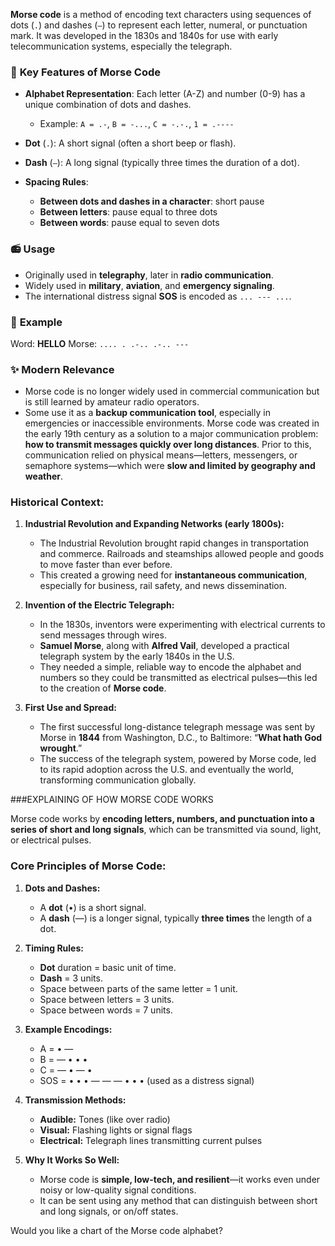 **Morse code** is a method of encoding text characters using sequences of dots (`.`) and dashes (`–`) to represent each letter, numeral, or punctuation mark. It was developed in the 1830s and 1840s for use with early telecommunication systems, especially the telegraph.

### 🔑 **Key Features of Morse Code**

* **Alphabet Representation**: Each letter (A-Z) and number (0-9) has a unique combination of dots and dashes.

  * Example: `A = .-`, `B = -...`, `C = -.-.`, `1 = .----`
* **Dot** (`.`): A short signal (often a short beep or flash).
* **Dash** (`–`): A long signal (typically three times the duration of a dot).
* **Spacing Rules**:

  * **Between dots and dashes in a character**: short pause
  * **Between letters**: pause equal to three dots
  * **Between words**: pause equal to seven dots

### 📻 **Usage**

* Originally used in **telegraphy**, later in **radio communication**.
* Widely used in **military**, **aviation**, and **emergency signaling**.
* The international distress signal **SOS** is encoded as `... --- ...`.

### 📘 **Example**

Word: **HELLO**
Morse: `.... . .-.. .-.. ---`

### ✨ Modern Relevance

* Morse code is no longer widely used in commercial communication but is still learned by amateur radio operators.
* Some use it as a **backup communication tool**, especially in emergencies or inaccessible environments.
Morse code was created in the early 19th century as a solution to a major communication problem: **how to transmit messages quickly over long distances**. Prior to this, communication relied on physical means—letters, messengers, or semaphore systems—which were **slow and limited by geography and weather**.

### Historical Context:

1. **Industrial Revolution and Expanding Networks (early 1800s):**

   * The Industrial Revolution brought rapid changes in transportation and commerce. Railroads and steamships allowed people and goods to move faster than ever before.
   * This created a growing need for **instantaneous communication**, especially for business, rail safety, and news dissemination.

2. **Invention of the Electric Telegraph:**

   * In the 1830s, inventors were experimenting with electrical currents to send messages through wires.
   * **Samuel Morse**, along with **Alfred Vail**, developed a practical telegraph system by the early 1840s in the U.S.
   * They needed a simple, reliable way to encode the alphabet and numbers so they could be transmitted as electrical pulses—this led to the creation of **Morse code**.

3. **First Use and Spread:**

   * The first successful long-distance telegraph message was sent by Morse in **1844** from Washington, D.C., to Baltimore: “**What hath God wrought**.”
   * The success of the telegraph system, powered by Morse code, led to its rapid adoption across the U.S. and eventually the world, transforming communication globally.

###EXPLAINING OF HOW MORSE CODE WORKS

Morse code works by **encoding letters, numbers, and punctuation into a series of short and long signals**, which can be transmitted via sound, light, or electrical pulses.

### Core Principles of Morse Code:

1. **Dots and Dashes:**

   * A **dot** (•) is a short signal.
   * A **dash** (—) is a longer signal, typically **three times** the length of a dot.

2. **Timing Rules:**

   * **Dot** duration = basic unit of time.
   * **Dash** = 3 units.
   * Space between parts of the same letter = 1 unit.
   * Space between letters = 3 units.
   * Space between words = 7 units.

3. **Example Encodings:**

   * A = • —
   * B = — • • •
   * C = — • — •
   * SOS = • • • — — — • • • (used as a distress signal)

4. **Transmission Methods:**

   * **Audible:** Tones (like over radio)
   * **Visual:** Flashing lights or signal flags
   * **Electrical:** Telegraph lines transmitting current pulses

5. **Why It Works So Well:**

   * Morse code is **simple, low-tech, and resilient**—it works even under noisy or low-quality signal conditions.
   * It can be sent using any method that can distinguish between short and long signals, or on/off states.

Would you like a chart of the Morse code alphabet?


